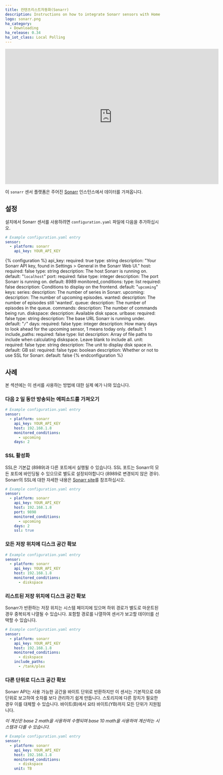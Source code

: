 ```yaml
---
title: 컨텐츠리스트자동화(Sonarr)
description: Instructions on how to integrate Sonarr sensors with Home Assistant
logo: sonarr.png
ha_category:
  - Downloading
ha_release: 0.34
ha_iot_class: Local Polling
---
```


<div class='videoWrapper'>
<iframe width="690" height="437" src="https://www.youtube.com/embed/0Pm-qOSKvyo" frameborder="0" allow="accelerometer; autoplay; encrypted-media; gyroscope; picture-in-picture" allowfullscreen></iframe>
</div>

이 `sonarr` 센서 플랫폼은 주어진 [Sonarr](https://sonarr.tv/) 인스턴스에서 데이터를 가져옵니다.

## 설정

설치에서 Sonarr 센서를 사용하려면 `configuration.yaml` 파일에 다음을 추가하십시오.

```yaml
# Example configuration.yaml entry
sensor:
  - platform: sonarr
    api_key: YOUR_API_KEY
```

{% configuration %}
api_key:
  required: true
  type: string
  description: "Your Sonarr API key, found in Settings > General in the Sonarr Web UI."
host:
  required: false
  type: string
  description: The host Sonarr is running on.
  default: "`localhost`"
port:
  required: false
  type: integer
  description: The port Sonarr is running on.
  default: 8989
monitored_conditions:
  type: list
  required: false
  description: Conditions to display on the frontend.
  default: "`upcoming`"
  keys:
    series:
      description: The number of series in Sonarr.
    upcoming:
      description: The number of upcoming episodes.
    wanted:
      description: The number of episodes still 'wanted'.
    queue:
      description: The number of episodes in the queue.
    commands:
      description: The number of commands being run.
    diskspace:
      description: Available disk space.
urlbase:
  required: false
  type: string
  description: The base URL Sonarr is running under.
  default: "`/`"
days:
  required: false
  type: integer
  description: How many days to look ahead for the upcoming sensor, 1 means today only.
  default: 1
include_paths:
  required: false
  type: list
  description: Array of file paths to include when calculating diskspace. Leave blank to include all.
unit:
  required: false
  type: string
  description: The unit to display disk space in.
  default: GB
ssl:
  required: false
  type: boolean
  description: Whether or not to use SSL for Sonarr.
  default: false
{% endconfiguration %}

## 사례

본 섹션에는 이 센서를 사용하는 방법에 대한 실제 예가 나와 있습니다.

### 다음 2 일 동안 방송되는 에피소드를 가져오기

```yaml
# Example configuration.yaml entry
sensor:
  - platform: sonarr
    api_key: YOUR_API_KEY
    host: 192.168.1.8
    monitored_conditions:
      - upcoming
    days: 2
```

### SSL 활성화

SSL은 기본값 (8989)과 다른 포트에서 실행될 수 있습니다. SSL 포트는 Sonarr의 모든 포트에 바인딩될 수 있으므로 별도로 설정되야합니다 (8989로 변경되지 않은 경우). Sonarr의 SSL에 대한 자세한 내용은 [Sonarr site](https://github.com/Sonarr/Sonarr/wiki/SSL)를 참조하십시오.

```yaml
# Example configuration.yaml entry
sensor:
  - platform: sonarr
    api_key: YOUR_API_KEY
    host: 192.168.1.8
    port: 9898
    monitored_conditions:
      - upcoming
    days: 2
    ssl: true
```

### 모든 저장 위치에 디스크 공간 확보

```yaml
# Example configuration.yaml entry
sensor:
  - platform: sonarr
    api_key: YOUR_API_KEY
    host: 192.168.1.8
    monitored_conditions:
      - diskspace
```

### 리스트된 저장 위치에 디스크 공간 확보

Sonarr가 반환하는 저장 위치는 시스템 페이지에 있으며 하위 경로가 별도로 마운트된 경우 중복되게 나열될 수 있습니다. 포함할 경로를 나열하여 센서가 보고할 데이터를 선택할 수 있습니다.

```yaml
# Example configuration.yaml entry
sensor:
  - platform: sonarr
    api_key: YOUR_API_KEY
    host: 192.168.1.8
    monitored_conditions:
      - diskspace
    include_paths:
      - /tank/plex
```

### 다른 단위로 디스크 공간 확보

Sonarr API는 사용 가능한 공간을 바이트 단위로 반환하지만 이 센서는 기본적으로 GB 단위로 보고하여 숫자를 보다 관리하기 쉽게 만듭니다. 스토리지에 다른 장치가 필요한 경우 이를 대체할 수 있습니다. 바이트(B)에서 요타 바이트(YB)까지 모든 단위가 지원됩니다.

*이 계산은 base 2 math을 사용하여 수행되며 base 10 math을 사용하여 계산하는 시스템과 다를 수 있습니다.*

```yaml
# Example configuration.yaml entry
sensor:
  - platform: sonarr
    api_key: YOUR_API_KEY
    host: 192.168.1.8
    monitored_conditions:
      - diskspace
    unit: TB
```
